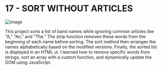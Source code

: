 # 17 - SORT WITHOUT ARTICLES

![image](https://github.com/user-attachments/assets/be5595d4-b435-41b2-b0c5-ba3c9ae7e8f3)

This project sorts a list of band names while ignoring common articles like "A," "An," and "The." The strip function removes these words from the beginning of each name before sorting. The sort method then arranges the names alphabetically based on the modified versions. Finally, the sorted list is displayed in an HTML ul. I learned how to remove specific words from strings, sort an array with a custom function, and dynamically update the DOM using JavaScript.
